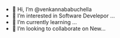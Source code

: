 - 👋 Hi, I’m @venkannababuchella
- 👀 I’m interested in Software Develepor ...
- 🌱 I’m currently learning ...
- 💞️ I’m looking to collaborate on New...

<!---
venkannababuchella/venkannababuchella is a ✨ special ✨ repository because its `README.md` (this file) appears on your GitHub profile.
You can click the Preview link to take a look at your changes.
--->
